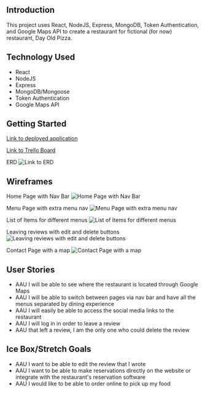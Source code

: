 ## Introduction 
This project uses React, NodeJS, Express, MongoDB, Token Authentication, and Google Maps API to create a restaurant for fictional (for now) restaurant, Day Old Pizza. 

## Technology Used
- React
- NodeJS
- Express 
- MongoDB/Mongoose 
- Token Authentication
- Google Maps API

## Getting Started
[Link to deployed application](https://day-old-pizza.herokuapp.com/ "Link to Deployed Application")

[Link to Trello Board](https://trello.com/b/IT5wCv90/project-4 "Link to Trello Board")

ERD 
![Link to ERD](https://i.imgur.com/nRvXwws.png?1)

## Wireframes
Home Page with Nav Bar
![Home Page with Nav Bar](https://i.imgur.com/bI9DI6k.png)

Menu Page with extra menu nav
![Menu Page with extra menu nav](https://i.imgur.com/gdslGr1.png)

List of Items for different menus
![List of Items for different menus](https://i.imgur.com/koi9LCv.png?1)

Leaving reviews with edit and delete buttons
![Leaving reviews with edit and delete buttons](https://i.imgur.com/3IY06Ct.png)

Contact Page with a map
![Contact Page with a map](https://i.imgur.com/0IRqWhe.png)


## User Stories
- AAU I will be able to see where the restaurant is located through Google Maps
- AAU I will be able to switch between pages via nav bar and have all the menus separated by dining experience
- AAU I will easily be able to access the social media links to the restaurant
- AAU I will log in in order to leave a review
- AAU that left a review, I am the only one who could delete the review

## Ice Box/Stretch Goals
- AAU I want to be able to edit the review that I wrote
- AAU I want to be able to make reservations directly on the website or integrate with the restaurant's reservation software
- AAU I would like to be able to order online to pick up my food

